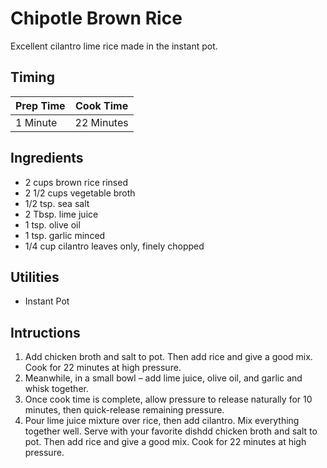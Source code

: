 # Chipotle Brown Rice

Excellent cilantro lime rice made in the instant pot.

## Timing

| Prep Time | Cook Time  |
| --------- | ---------- |
| 1 Minute  | 22 Minutes |

## Ingredients

- 2 cups brown rice rinsed
- 2 1/2 cups vegetable broth
- 1/2 tsp. sea salt
- 2 Tbsp. lime juice
- 1 tsp. olive oil
- 1 tsp. garlic minced
- 1/4 cup cilantro leaves only, finely chopped

## Utilities

- Instant Pot

## Intructions

1. Add chicken broth and salt to pot. Then add rice and give a good mix. Cook
   for 22 minutes at high pressure.
2. Meanwhile, in a small bowl – add lime juice, olive oil, and garlic and whisk
   together.
3. Once cook time is complete, allow pressure to release naturally for 10
   minutes, then quick-release remaining pressure.
4. Pour lime juice mixture over rice, then add cilantro. Mix everything
   together well. Serve with your favorite dishdd chicken broth and salt to
   pot. Then add rice and give a good mix. Cook for 22 minutes at high
   pressure.
